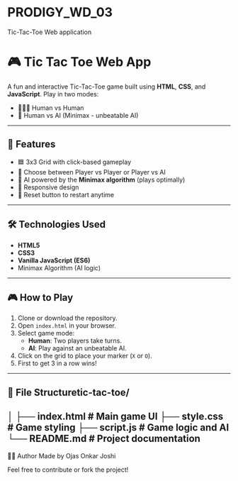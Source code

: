 # PRODIGY_WD_03
Tic-Tac-Toe Web application
# 🎮 Tic Tac Toe Web App

A fun and interactive Tic-Tac-Toe game built using **HTML**, **CSS**, and **JavaScript**. Play in two modes:
- 🧑‍🤝‍🧑 Human vs Human
- 🧠 Human vs AI (Minimax - unbeatable AI)
---
## 🚀 Features
- 🟦 3x3 Grid with click-based gameplay
- 👤 Choose between Player vs Player or Player vs AI
- 🧠 AI powered by the **Minimax algorithm** (plays optimally)
- 📱 Responsive design
- 🔁 Reset button to restart anytime
---
## 🛠️ Technologies Used

- **HTML5**
- **CSS3**
- **Vanilla JavaScript (ES6)**
- Minimax Algorithm (AI logic)
---
## 🎮 How to Play

1. Clone or download the repository.
2. Open `index.html` in your browser.
3. Select game mode:
   - **Human**: Two players take turns.
   - **AI**: Play against an unbeatable AI.
4. Click on the grid to place your marker (`X` or `O`).
5. First to get 3 in a row wins!

---

## 📁 File Structuretic-tac-toe/
│
├── index.html # Main game UI
├── style.css # Game styling
├── script.js # Game logic and AI
└── README.md # Project documentation
---
👨‍💻 Author
Made by Ojas Onkar Joshi

Feel free to contribute or fork the project!

